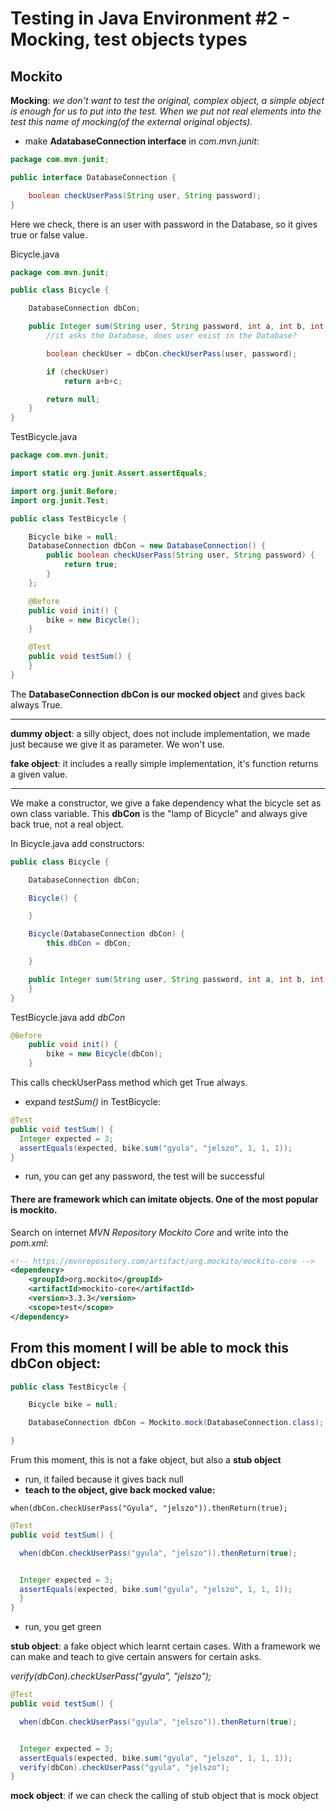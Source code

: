 # Testing in Java Environment #2 - Mocking, test objects types  

## Mockito

**Mocking**: *we don't want to test the original, complex object, a simple object is enough for us to put into the test. When we put not real elements into the test this name of mocking(of the external original objects).*

- make **AdatabaseConnection interface** in *com.mvn.junit*:

```java
package com.mvn.junit;

public interface DatabaseConnection {

	boolean checkUserPass(String user, String password);
}
```
Here we check, there is an user with password in the Database, so it gives true or false value.

Bicycle.java
```java
package com.mvn.junit;

public class Bicycle {

	DatabaseConnection dbCon;

	public Integer sum(String user, String password, int a, int b, int c) {
		//it asks the Database, does user exist in the Database?

		boolean checkUser = dbCon.checkUserPass(user, password);

		if (checkUser)
			return a+b+c;

		return null;
	}
}
```
TestBicycle.java
```java
package com.mvn.junit;

import static org.junit.Assert.assertEquals;

import org.junit.Before;
import org.junit.Test;

public class TestBicycle {

	Bicycle bike = null;
	DatabaseConnection dbCon = new DatabaseConnection() {
		public boolean checkUserPass(String user, String password) {
			return true;
		}
	};

	@Before
	public void init() {
		bike = new Bicycle();
	}

	@Test
	public void testSum() {
	}
}
```
The **DatabaseConnection dbCon is our mocked object** and gives back always True.

------------------------------------------------------
**dummy object**: a silly object, does not include implementation, we made just because we give it as parameter. We won't use.

**fake object**: it includes a really simple implementation, it's function returns a given value.

------------------------------------------------------
We make a constructor, we give a fake dependency what the bicycle set as own class variable. This **dbCon** is the "lamp of Bicycle" and always give back true, not a real object.

In Bicycle.java add constructors:
```java
public class Bicycle {

	DatabaseConnection dbCon;

	Bicycle() {

	}

	Bicycle(DatabaseConnection dbCon) {
		this.dbCon = dbCon;

	}

	public Integer sum(String user, String password, int a, int b, int c) {
	}
}
```
TestBicycle.java add *dbCon*
```java
@Before
	public void init() {
		bike = new Bicycle(dbCon);
	}
```
This calls checkUserPass method which get True always.

- expand *testSum()* in TestBicycle:
```java
@Test
public void testSum() {
  Integer expected = 3;
  assertEquals(expected, bike.sum("gyula", "jelszo", 1, 1, 1));
}
```

- run, you can get any password, the test will be successful

#### There are framework which can imitate objects. One of the most popular is **mockito.**

Search on internet *MVN Repository Mockito Core* and write into the *pom.xml*:

```xml
<!-- https://mvnrepository.com/artifact/org.mockito/mockito-core -->
<dependency>
    <groupId>org.mockito</groupId>
    <artifactId>mockito-core</artifactId>
    <version>3.3.3</version>
    <scope>test</scope>
</dependency>
```

## From this moment **I will be able to mock this dbCon object**:
```java
public class TestBicycle {

	Bicycle bike = null;

	DatabaseConnection dbCon = Mockito.mock(DatabaseConnection.class);

}
```

Frum this moment, this is not a fake object, but also a **stub object**

- run, it failed because it gives back null
- **teach to the object, give back mocked value:**
```
when(dbCon.checkUserPass("Gyula", "jelszo")).thenReturn(true);
```

```java
@Test
public void testSum() {

  when(dbCon.checkUserPass("gyula", "jelszo")).thenReturn(true);


  Integer expected = 3;
  assertEquals(expected, bike.sum("gyula", "jelszo", 1, 1, 1));  
  }
}
```
- run, you get green

**stub object**: a fake object which learnt certain cases. With a framework we can make and teach to give certain answers for certain asks.

*verify(dbCon).checkUserPass("gyula", "jelszo");*

```java
@Test
public void testSum() {

  when(dbCon.checkUserPass("gyula", "jelszo")).thenReturn(true);


  Integer expected = 3;
  assertEquals(expected, bike.sum("gyula", "jelszo", 1, 1, 1));
  verify(dbCon).checkUserPass("gyula", "jelszo");
}
```

**mock object**: if we can check the calling of stub object that is mock object
